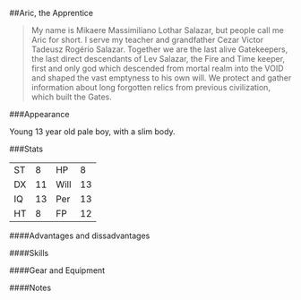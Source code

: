##Aric, the Apprentice

> My name is Mikaere Massimiliano Lothar Salazar, but people call me Aric for
short. I serve my teacher and grandfather Cezar Victor Tadeusz Rogério
Salazar. Together we are the last alive Gatekeepers, the last direct
descendants of Lev Salazar, the Fire and Time keeper, first and only god
which descended from mortal realm into the VOID and shaped the vast emptyness
to his own will. We protect and gather information about long forgotten
relics from previous civilization, which built the Gates.

###Appearance

Young 13 year old pale boy, with a slim body.

###Stats

<table>
<tr>
<td>ST</td><td>8</td>
<td>HP</td><td>8</td>
</tr>
<tr>
<td>DX</td><td>11</td>
<td>Will</td><td>13</td>
</tr>
<tr>
<td>IQ</td><td>13</td>
<td>Per</td><td>13</td>
</tr>
<tr>
<td>HT</td><td>8</td>
<td>FP</td><td>12</td>
</tr>
</table>

####Advantages and dissadvantages

####Skills

####Gear and Equipment

####Notes
